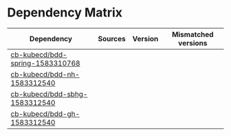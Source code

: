 # Dependency Matrix

Dependency | Sources | Version | Mismatched versions
---------- | ------- | ------- | -------------------
[cb-kubecd/bdd-spring-1583310768](https://github.com/cb-kubecd/bdd-spring-1583310768.git) |  | []() | 
[cb-kubecd/bdd-nh-1583312540](https://github.com/cb-kubecd/bdd-nh-1583312540.git) |  | []() | 
[cb-kubecd/bdd-sbhg-1583312540](https://github.com/cb-kubecd/bdd-sbhg-1583312540.git) |  | []() | 
[cb-kubecd/bdd-gh-1583312540](https://github.com/cb-kubecd/bdd-gh-1583312540.git) |  | []() | 
